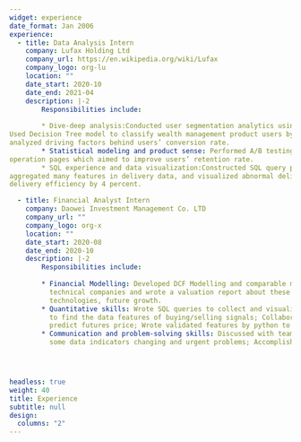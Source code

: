```yaml
---
widget: experience
date_format: Jan 2006
experience:
  - title: Data Analysis Intern
    company: Lufax Holding Ltd
    company_url: https://en.wikipedia.org/wiki/Lufax
    company_logo: org-lu
    location: ""
    date_start: 2020-10
    date_end: 2021-04
    description: |-2
        Responsibilities include:
        
        * Dive-deep analysis:Conducted user segmentation analytics using machine learning models and statistical models;
Used Decision Tree model to classify wealth management product users by location, income, age, and deeply
analyzed driving factors behind users’ conversion rate.
        * Statistical modeling and product sense: Performed A/B testing and monitored metrics on measuring adjustments of
operation pages which aimed to improve users’ retention rate.
        * SQL experience and data visualization:Constructed SQL query pipeline to update employees’ delivery data,
aggregated many features in delivery data, and visualized abnormal delivery behaviors by Tableau, improved overall
delivery efficiency by 4 percent.

  - title: Financial Analyst Intern
    company: Daowei Investment Management Co. LTD
    company_url: ""
    company_logo: org-x
    location: ""
    date_start: 2020-08
    date_end: 2020-10
    description: |-2
        Responsibilities include:
        
        * Financial Modelling: Developed DCF Modelling and comparable multiple valuation to retail companies and
          technical companies and wrote a valuation report about these companies according to their background, promising
          technologies, future growth.
        * Quantitative skills: Wrote SQL queries to collect and visualize financial data, then used supervised learning model
          to find the data features of buying/selling signals; Collaborated with quants to dig features that can be added to
          predict futures price; Wrote validated features by python to optimize buying/selling orders.
        * Communication and problem-solving skills: Discussed with team members weekly to find solutions according to
          some data indicators changing and urgent problems; Accomplished delegated urgent assignments at a fast pace.




headless: true
weight: 40
title: Experience
subtitle: null
design:
  columns: "2"
---
```

